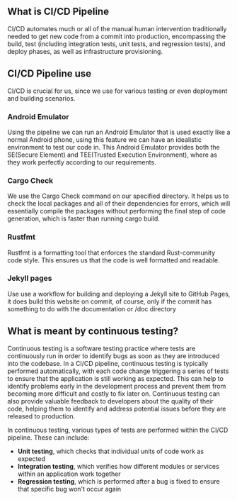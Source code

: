 
## What is CI/CD Pipeline

CI/CD automates much or all of the manual human intervention traditionally needed to get new code from a commit into production, encompassing the build, test (including integration tests, unit tests, and regression tests), and deploy phases, as well as infrastructure provisioning. 

## CI/CD Pipeline use

CI/CD is crucial for us, since we use for various testing or even deployment and building scenarios.

### Android Emulator
Using the pipeline we can run an Android Emulator that is used exactly like a normal Android phone, using this feature we can have an idealistic  environment to test our code in. 
This Android Emulator provides both the SE(Secure Element) and TEE(Trusted Execution Environment), where as they work perfectly according to our requirements.
### Cargo Check

We use the Cargo Check command on our specified directory. It helps us to check the local packages and all of their dependencies for errors, which will essentially compile the packages without performing the final step of code generation, which is faster than running cargo build.

### Rustfmt

Rustfmt is a formatting tool that enforces the standard Rust-community code style. This ensures us that the code is well formatted and readable.

### Jekyll pages

Use use a workflow for building and deploying a Jekyll site to GitHub Pages, it does build this website on commit, of course, only if the commit has something to do with the documentation or /doc directory


## What is meant by continuous testing? [](https://about.gitlab.com/topics/ci-cd/#what-is-meant-by-continuous-testing)

Continuous testing is a software testing practice where tests are continuously run in order to identify bugs as soon as they are introduced into the codebase. In a CI/CD pipeline, continuous testing is typically performed automatically, with each code change triggering a series of tests to ensure that the application is still working as expected. This can help to identify problems early in the development process and prevent them from becoming more difficult and costly to fix later on. Continuous testing can also provide valuable feedback to developers about the quality of their code, helping them to identify and address potential issues before they are released to production.

In continuous testing, various types of tests are performed within the CI/CD pipeline. These can include:

- **Unit testing**, which checks that individual units of code work as expected
- **Integration testing**, which verifies how different modules or services within an application work together
- **Regression testing**, which is performed after a bug is fixed to ensure that specific bug won't occur again
